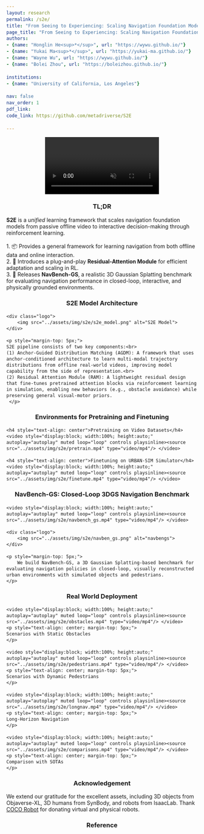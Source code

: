 ```yaml
---
layout: research
permalink: /s2e/
title: "From Seeing to Experiencing: Scaling Navigation Foundation Models with Reinforcement Learning"
page_title: "From Seeing to Experiencing: Scaling Navigation Foundation Models with Reinforcement Learning"
authors:
- {name: "Honglin He<sup>*</sup>", url: "https://wywu.github.io/"}
- {name: "Yukai Ma<sup>*</sup>", url: "https://yukai-ma.github.io/"}
- {name: "Wayne Wu", url: "https://wywu.github.io/"}
- {name: "Bolei Zhou", url: "https://boleizhou.github.io/"}

institutions:
- {name: "University of California, Los Angeles"}

nav: false
nav_order: 1
pdf_link: 
code_link: https://github.com/metadriverse/S2E

---
```

<div class="video-container">
  <video loop autoplay muted playsinline src="../assets/img/s2e/s2e.mp4"></video>
</div>

<div class="research-section">
    <h3 style="text-align: center">TL;DR</h3>
    <ul style="list-style-type: none; padding-left: 0;">
      <strong>S2E</strong> is a <em>unified</em> learning framework that scales navigation foundation models from passive offline video to interactive decision-making through reinforcement learning.<br><br>
    1. 📦 Provides a general framework for learning navigation from both offline data and online interaction.<br>
    2. 🔌 Introduces a plug-and-play <strong>Residual-Attention Module</strong> for efficient adaptation and scaling in RL.<br>
    3. 🧭 Releases <strong>NavBench-GS</strong>, a realistic 3D Gaussian Splatting benchmark for evaluating navigation performance in closed-loop, interactive, and physically grounded environments.
  </ul>
</div>


<div class="research-section">
    <h3 style="text-align: center">S2E Model Architecture</h3>

    <div class="logo">
        <img src="../assets/img/s2e/s2e_model.png" alt="S2E Model">
    </div>
    
    <p style="margin-top: 5px;">
    S2E pipeline consists of two key components:<br>
    (1) Anchor-Guided Distribution Matching (AGDM): A framework that uses anchor-conditioned architecture to learn multi-modal trajectory distributions from offline real-world videos, improving model capability from the side of representation.<br>
    (2) Residual Attention Module (RAM): A lightweight residual design that fine-tunes pretrained attention blocks via reinforcement learning in simulation, enabling new behaviors (e.g., obstacle avoidance) while preserving general visual-motor priors.
     </p>
</div>

<div class="research-section">
    <h3 style="text-align: center">Environments for Pretraining and Finetuning</h3>

    <h4 style="text-align: center">Pretraining on Video Datasets</h4>
    <video style="display:block; width:100%; height:auto;" autoplay="autoplay" muted loop="loop" controls playsinline><source src="../assets/img/s2e/pretrain.mp4" type="video/mp4"/> </video>

    <h4 style="text-align: center">Finetuning on URBAN-SIM Simulator</h4>
    <video style="display:block; width:100%; height:auto;" autoplay="autoplay" muted loop="loop" controls playsinline><source src="../assets/img/s2e/finetune.mp4" type="video/mp4"/> </video>
    
</div>


<div class="research-section">
    <h3 style="text-align: center">NavBench-GS: Closed-Loop 3DGS Navigation Benchmark</h3>
    
    <video style="display:block; width:100%; height:auto;" autoplay="autoplay" muted loop="loop" controls playsinline><source src="../assets/img/s2e/navbench_gs.mp4" type="video/mp4"/> </video>

    <div class="logo">
        <img src="../assets/img/s2e/navben_gs.png" alt="navbengs">
    </div>

    <p style="margin-top: 5px;">
        We build NavBench-GS, a 3D Gaussian Splatting-based benchmark for evaluating navigation policies in closed-loop, visually reconstructed urban environments with simulated objects and pedestrians.
    </p>
    
</div>

<div class="research-section">
    <h3 style="text-align: center">Real World Deployment</h3>

    <video style="display:block; width:100%; height:auto;" autoplay="autoplay" muted loop="loop" controls playsinline><source src="../assets/img/s2e/obstacles.mp4" type="video/mp4"/> </video>
    <p style="text-align: center; margin-top: 5px;">
    Scenarios with Static Obstacles
    </p>
    
    <video style="display:block; width:100%; height:auto;" autoplay="autoplay" muted loop="loop" controls playsinline><source src="../assets/img/s2e/pedestrians.mp4" type="video/mp4"/> </video>
    <p style="text-align: center; margin-top: 5px;">
    Scenarios with Dynamic Pedestrians
    </p>

    <video style="display:block; width:100%; height:auto;" autoplay="autoplay" muted loop="loop" controls playsinline><source src="../assets/img/s2e/longnav.mp4" type="video/mp4"/> </video>
    <p style="text-align: center; margin-top: 5px;">
    Long-Horizon Navigation
    </p>

    <video style="display:block; width:100%; height:auto;" autoplay="autoplay" muted loop="loop" controls playsinline><source src="../assets/img/s2e/comparisons.mp4" type="video/mp4"/> </video>
    <p style="text-align: center; margin-top: 5px;">
    Comparison with SOTAs
    </p>
    
</div>



<div class="research-section">
<h3 style="text-align: center">Acknowledgement</h3>
<p>
We extend our gratitude for the excellent assets, including 3D objects from Objaverse-XL, 3D humans from SynBody, and robots from IsaacLab. Thank <a href="https://www.cocodelivery.com/" target="_blank">COCO Robot</a> for donating virtual and physical robots.
</p>
</div>


<div class="research-section">
<h3 style="text-align: center">Reference</h3>

<pre><code class="language-plain">
</code></pre>
</div>


<style>
.custom-heading {
  font-size: 1.5em;
  font-weight: bold;
  margin-bottom: 10px; /* Adjust this value as needed */
}
.white-background {
    background-color: white;
    display: block; /* Changed from inline-block if you want it to take the full width available */
    width: 100%; /* Ensures it takes the full width of its parent container */
    overflow: hidden; /* This will prevent any overflow outside this div */
    padding: 10px;
}
.white-background img {
    width: 100%; /* Makes the image responsive */
    height: auto; /* Keeps the image's aspect ratio intact */
}
.logo {
    display: inline; /* Changed from inline-block if you want it to take the full width available */
    width: 100%; /* Ensures it takes the full width of its parent container */
    overflow: hidden; /* This will prevent any overflow outside this div */
    padding: 10px;
}
.logo img {
    width: 100%; /* Makes the image responsive */
    height: auto; /* Keeps the image's aspect ratio intact */
}
.video-grid {
    display: grid;
    grid-template-columns: 1fr 1fr; /* Creates two columns */
    grid-gap: 20px; /* Space between videos */
}
.video iframe {
    width: 100%; /* Ensures iframe takes the full width of the container */
    height: 250px; /* Fixed height for all videos */
}

.video-container {
  position: relative;
  max-width: 100%; /* Adjust this value to control the maximum width of the video container */
  margin: 0px auto 0; /* Optional: center the video container horizontally */
}

.video-container video {
  display: block;
  margin: 0 auto;
  max-width: 100%;
  max-height: 100%;
}

@media (max-width: 600px) {
    .video-grid {
        grid-template-columns: 1fr; /* Stacks videos into a single column on small screens */
    }
}
.gif img {
    width: 100%; /* Ensures the GIFs fill the cells */
    height: auto; /* Maintains the aspect ratio */
}
</style>



